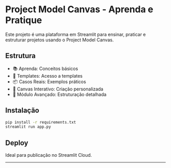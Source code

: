 # Project Model Canvas - Aprenda e Pratique

Este projeto é uma plataforma em Streamlit para ensinar, praticar e estruturar projetos usando o Project Model Canvas.

## Estrutura
- 📚 Aprenda: Conceitos básicos
- 📄 Templates: Acesso a templates
- 📦 Casos Reais: Exemplos práticos
- 🔄 Canvas Interativo: Criação personalizada
- 🧠 Módulo Avançado: Estruturação detalhada

## Instalação
```bash
pip install -r requirements.txt
streamlit run app.py
```

## Deploy
Ideal para publicação no Streamlit Cloud.

---
